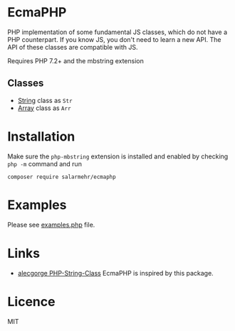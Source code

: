 EcmaPHP
============
PHP implementation of some fundamental JS classes, which do not have a PHP counterpart.
If you know JS, you don't need to learn a new API. The API of these classes are compatible with JS.  

Requires PHP 7.2+ and the mbstring extension

Classes
---------
- [String](https://developer.mozilla.org/en-US/docs/Web/JavaScript/Reference/Global_Objects/String) class as `Str`
- [Array](https://developer.mozilla.org/en-US/docs/Web/JavaScript/Reference/Global_Objects/Array) class as `Arr`

Installation
============
Make sure the `php-mbstring` extension is installed and enabled by checking `php -m` command and run
~~~    
composer require salarmehr/ecmaphp
~~~ 


Examples
=======
Please see [examples.php](examples.php) file. 

Links
=====
- [alecgorge PHP-String-Class](https://github.com/alecgorge/PHP-String-Class) EcmaPHP is inspired by this package. 

Licence
=======
MIT
